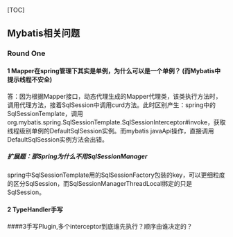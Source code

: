 [TOC]



## Mybatis相关问题

### Round One

#### 1 Mapper在spring管理下其实是单例，为什么可以是一个单例？ (而Mybatis中提示线程不安全)

答：因为根据Mapper接口，动态代理生成的Mapper代理类，该类执行方法时，调用代理方法，接着SqlSession中调用curd方法。此时区别产生：spring中的SqlSessionTemplate，调用org.mybatis.spring.SqlSessionTemplate.SqlSessionInterceptor#invoke，获取线程级别单例的DefaultSqlSession实例。而mybatis javaApi操作，直接调用DefaultSqlSession实例方法会出错。

##### 扩展题：那Spring为什么不用SqlSessionManager

spring中SqlSessionTemplate用的SqlSessionFactory包装的key，可以更细粒度的区分SqlSession，而SqlSessionManagerThreadLocal绑定的只是SqlSession。

#### 2 TypeHandler手写

####3手写Plugin,多个interceptor到底谁先执行？顺序由谁决定的？ 
